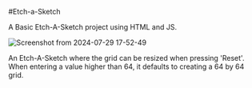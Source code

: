 #Etch-a-Sketch

A Basic Etch-A-Sketch project using HTML and JS.

![Screenshot from 2024-07-29 17-52-49](https://github.com/user-attachments/assets/6c4eca97-0b24-49df-8333-7a7ef166bc2a)

An Etch-A-Sketch where the grid can be resized when pressing 'Reset'. 
When entering a value higher than 64, it defaults to creating a 64 by 64 grid.
